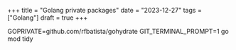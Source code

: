+++
title = "Golang private packages"
date = "2023-12-27"
tags = ["Golang"]
draft = true
+++

GOPRIVATE=github.com/rfbatista/gohydrate GIT_TERMINAL_PROMPT=1 go mod tidy

